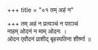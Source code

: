 +++
title = "०१ तम् अहं न"

+++
तम् अहं न प्रत्यञ्चं न पराञ्चं  
नाहम् ओदनं न माम् ओदनः ।  
ओदन एवौदनं प्राशीद् बृहस्पतिना शीर्ष्णा ॥